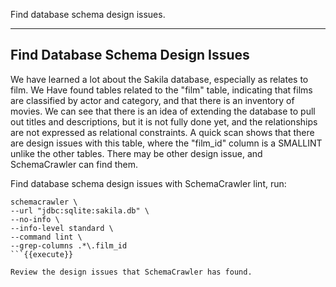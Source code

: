 Find database schema design issues.

-----

## Find Database Schema Design Issues

We have learned a lot about the Sakila database, especially as relates to film. We Have found tables related to the "film" table, indicating that films are classified by actor and category, and that there is an inventory of movies. We can see that there is an idea of extending the database to pull out titles and descriptions, but it is not fully done yet, and the relationships are not expressed as relational constraints. A quick scan shows that there are design issues with this table, where the "film_id" column is a SMALLINT unlike the other tables. There may be other design issue, and SchemaCrawler can find them.

Find database schema design issues with SchemaCrawler lint, run:

```
schemacrawler \
--url "jdbc:sqlite:sakila.db" \
--no-info \
--info-level standard \
--command lint \
--grep-columns .*\.film_id
```{{execute}}

Review the design issues that SchemaCrawler has found.
